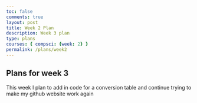 ```yaml
---
toc: false
comments: true
layout: post
title: Week 2 Plan
description: Week 3 plan
type: plans
courses: { compsci: {week: 2} }
permalink: /plans/week2
---
```

## Plans for week 3
This week I plan to add in code for a conversion table and continue trying to make my github website work again
